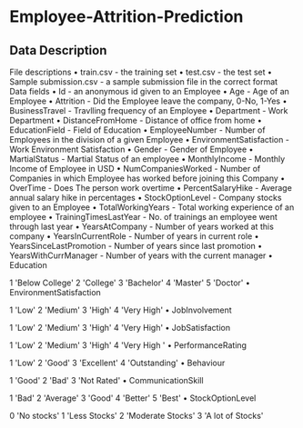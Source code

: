 # Employee-Attrition-Prediction
## Data Description
File descriptions
•	train.csv - the training set
•	test.csv - the test set
•	Sample submission.csv - a sample submission file in the correct format
Data fields
•	Id - an anonymous id given to an Employee
•	Age - Age of an Employee
•	Attrition - Did the Employee leave the company, 0-No, 1-Yes
•	BusinessTravel - Travlling frequency of an Employee
•	Department - Work Department
•	DistanceFromHome - Distance of office from home
•	EducationField - Field of Education
•	EmployeeNumber - Number of Employees in the division of a given Employee
•	EnvironmentSatisfaction - Work Environment Satisfaction
•	Gender - Gender of Employee
•	MartialStatus - Martial Status of an employee
•	MonthlyIncome - Monthly Income of Employee in USD
•	NumCompaniesWorked - Number of Companies in which Employee has worked before joining this Company
•	OverTime - Does The person work overtime
•	PercentSalaryHike - Average annual salary hike in percentages
•	StockOptionLevel - Company stocks given to an Employee
•	TotalWorkingYears - Total working experience of an employee
•	TrainingTimesLastYear - No. of trainings an employee went through last year
•	YearsAtCompany - Number of years worked at this company
•	YearsInCurrentRole - Number of years in current role
•	YearsSinceLastPromotion - Number of years since last promotion
•	YearsWithCurrManager - Number of years with the current manager
•	Education

1 'Below College'
2 'College'
3 'Bachelor'
4 'Master'
5 'Doctor'
•	EnvironmentSatisfaction

1 'Low'
2 'Medium'
3 'High'
4 'Very High'
•	JobInvolvement

1 'Low'
2 'Medium'
3 'High'
4 'Very High'
•	JobSatisfaction

1 'Low'
2 'Medium'
3 'High'
4 'Very High
'
•	PerformanceRating

1 'Low'
2 'Good'
3 'Excellent'
4 'Outstanding'
•	Behaviour

1 'Good'
2 'Bad'
3 'Not Rated'
•	CommunicationSkill

1 'Bad'
2 'Average'
3 'Good'
4 'Better'
5 'Best'
•	StockOptionLevel

0 'No stocks'
1 'Less Stocks'
2 'Moderate Stocks'
3 'A lot of Stocks'

